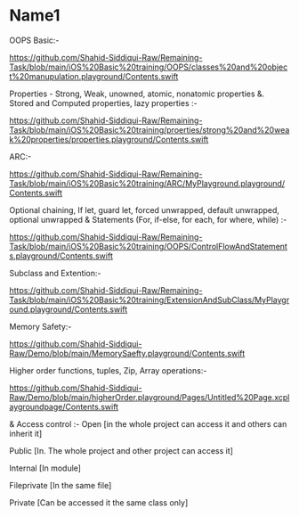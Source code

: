 # Name1
OOPS Basic:-

https://github.com/Shahid-Siddiqui-Raw/Remaining-Task/blob/main/iOS%20Basic%20training/OOPS/classes%20and%20object%20manupulation.playground/Contents.swift


Properties - Strong, Weak, unowned, atomic, nonatomic properties &. Stored and Computed properties, lazy properties 
:- 

https://github.com/Shahid-Siddiqui-Raw/Remaining-Task/blob/main/iOS%20Basic%20training/proerties/strong%20and%20weak%20properties/properties.playground/Contents.swift


ARC:-

https://github.com/Shahid-Siddiqui-Raw/Remaining-Task/blob/main/iOS%20Basic%20training/ARC/MyPlayground.playground/Contents.swift

Optional chaining, If let, guard let, forced unwrapped, default unwrapped, optional unwrapped
&
Statements (For, if-else, for each, for where, while)
:- 

https://github.com/Shahid-Siddiqui-Raw/Remaining-Task/blob/main/iOS%20Basic%20training/OOPS/ControlFlowAndStatements.playground/Contents.swift


Subclass and Extention:- 

https://github.com/Shahid-Siddiqui-Raw/Remaining-Task/blob/main/iOS%20Basic%20training/ExtensionAndSubClass/MyPlayground.playground/Contents.swift


Memory Safety:-

https://github.com/Shahid-Siddiqui-Raw/Demo/blob/main/MemorySaefty.playground/Contents.swift


Higher order functions, tuples, Zip, Array operations:-

https://github.com/Shahid-Siddiqui-Raw/Demo/blob/main/higherOrder.playground/Pages/Untitled%20Page.xcplaygroundpage/Contents.swift

&
Access control
:-
Open [in the whole project can access it and others can inherit it]

Public [In. The whole project and other project can access it]

Internal [In module]

Fileprivate [In the same file]

Private [Can be accessed it the same class only]



